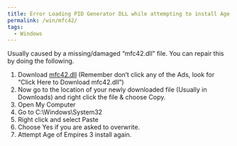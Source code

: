 ```yaml
---
title: Error Loading PID Generator DLL while attempting to install Age of Empires 3
permalink: /win/mfc42/
tags:
  - Windows
---
```

Usually caused by a missing/damaged &#8220;mfc42.dll&#8221; file. You can repair this by doing the following.

  1. Download <a href="http://www.dlldump.com/download-dll-files_new.php/dllfiles/M/mfc42.dll/6.0.400/download.html" target="_blank">mfc42.dll</a> (Remember don&#8217;t click any of the Ads, look for &#8220;Click Here to Download mfc42.dll&#8221;)
  2. Now go to the location of your newly downloaded file (Usually in Downloads) and right click the file & choose Copy.
  3. Open My Computer
  4. Go to C:\Windows\System32
  5. Right click and select Paste
  6. Choose Yes if you are asked to overwrite.
  7. Attempt Age of Empires 3 install again.
